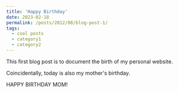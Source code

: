 ```yaml
---
title: 'Happy Birthday'
date: 2023-02-18
permalink: /posts/2012/08/blog-post-1/
tags:
  - cool posts
  - category1
  - category2
---
```


This first blog post is to document the birth of my personal website. 

Coincidentally, today is also my mother's birthday.  

HAPPY BIRTHDAY MOM!

<!-- Headings are cool
======

You can have many headings
======

Aren't headings cool?
------ -->